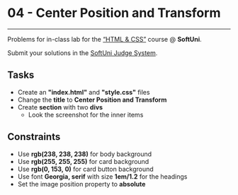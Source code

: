# 04 - Center Position and Transform
------
Problems for in-class lab for the [“HTML & CSS”](https://softuni.bg/trainings/2375/html-and-css-may-2019) course @ **SoftUni**.

Submit your solutions in the [SoftUni Judge System](https://judge.softuni.bg/Contests/1237/Position-and-Float).

## Tasks
 * Create an **"index.html"** and **"style.css"** files
 * Change the **title** to **Center Position and Transform** 
 * Create **section** with two **divs**
	* Look the screenshot for the inner items
	
## Constraints
 * Use **rgb(238, 238, 238)** for body background
 * Use **rgb(255, 255, 255)** for card background
 * Use **rgb(0, 153, 0)** for card button background
 * Use font **Georgia, serif** with size **1em/1.2** for the headings
 * Set the image position property to **absolute**